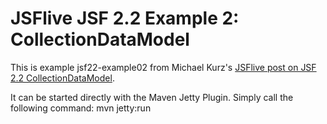 JSFlive JSF 2.2 Example 2: CollectionDataModel
==============================================

This is example jsf22-example02 from Michael Kurz's
[JSFlive post on JSF 2.2 CollectionDataModel](http://jsflive.wordpress.com/2013/03/30/jsf22-collectiondatamodel "JSFlive JSF 2.2: CollectionDataModel").

It can be started directly with the Maven Jetty Plugin. Simply call the following command:
mvn jetty:run
